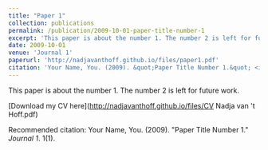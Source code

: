 ```yaml
---
title: "Paper 1"
collection: publications
permalink: /publication/2009-10-01-paper-title-number-1
excerpt: 'This paper is about the number 1. The number 2 is left for future work.'
date: 2009-10-01
venue: 'Journal 1'
paperurl: 'http://nadjavanthoff.github.io/files/paper1.pdf'
citation: 'Your Name, You. (2009). &quot;Paper Title Number 1.&quot; <i>Journal 1</i>. 1(1).'
---
```

This paper is about the number 1. The number 2 is left for future work.

[Download my CV here](http://nadjavanthoff.github.io/files/CV Nadja van 't Hoff.pdf)

Recommended citation: Your Name, You. (2009). "Paper Title Number 1." <i>Journal 1</i>. 1(1).